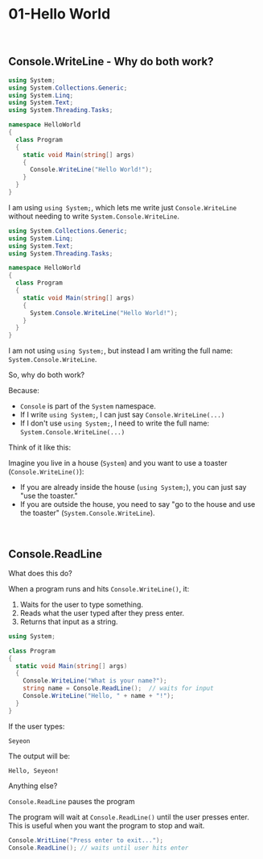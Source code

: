 # 01-Hello World

<br>

## Console.WriteLine - Why do both work?

```csharp
using System;
using System.Collections.Generic;
using System.Linq;
using System.Text;
using System.Threading.Tasks;

namespace HelloWorld
{
  class Program
  {
    static void Main(string[] args)
    {
      Console.WriteLine("Hello World!");
    }
  }
}
```

I am using `using System;`, which lets me write just `Console.WriteLine` without needing to write `System.Console.WriteLine`.

```csharp
using System.Collections.Generic;
using System.Linq;
using System.Text;
using System.Threading.Tasks;

namespace HelloWorld
{
  class Program
  {
    static void Main(string[] args)
    {
      System.Console.WriteLine("Hello World!");
    }
  }
}
```

I am not using `using System;`, but instead I am writing the full name: `System.Console.WriteLine`.

So, why do both work?

Because:
- `Console` is part of the `System` namespace.
- If I write `using System;`, I can just say `Console.WriteLine(...)`
- If I don't use `using System;`, I need to write the full name: `System.Console.WriteLine(...)`

Think of it like this:

Imagine you live in a house (`System`) and you want to use a toaster (`Console.WriteLine()`):
- If you are already inside the house (`using System;`), you can just say "use the toaster."
- If you are outside the house, you need to say "go to the house and use the toaster" (`System.Console.WriteLine`).

<br>

## Console.ReadLine

What does this do?

When a program runs and hits `Console.WriteLine()`, it:
1. Waits for the user to type something.
2. Reads what the user typed after they press enter.
3. Returns that input as a string.

```csharp
using System;

class Program
{
  static void Main(string[] args)
  {
    Console.WriteLine("What is your name?");
    string name = Console.ReadLine();  // waits for input
    Console.WriteLine("Hello, " + name + "!");
  }
}
```

If the user types:
```
Seyeon
```

The output will be:
```
Hello, Seyeon!
```

Anything else?

`Console.ReadLine` pauses the program

The program will wait at `Console.ReadLine()` until the user presses enter. This is useful when you want the program to stop and wait.

```csharp
Console.WritLine("Press enter to exit...");
Console.ReadLine(); // waits until user hits enter
```

